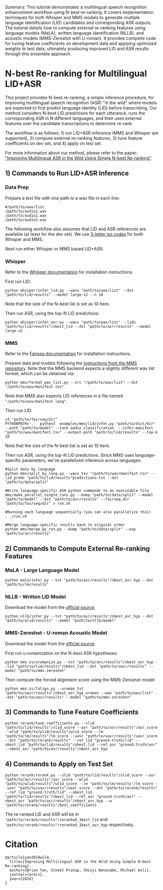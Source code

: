 Summary: This tutorial demonstrates a multilingual speech recognition enhancement workflow using N-best re-ranking. It covers implementation techniques for both Whisper and MMS models to generate multiple language identification (LID) candidates and corresponding ASR outputs. The tutorial details how to compute external re-ranking features using language models (MaLA), written language identification (NLLB), and acoustic models (MMS-Zeroshot with U-roman). It provides complete code for tuning feature coefficients on development data and applying optimized weights to test data, ultimately producing improved LID and ASR results through this ensemble approach.

# N-best Re-ranking for Multilingual LID+ASR
This project provides N-best re-ranking, a simple inference procedure, for improving multilingual speech recognition (ASR) "in the wild" where models are expected to first predict language identity (LID) before transcribing. Our method considers N-best LID predictions for each utterance, runs the corresponding ASR in N different languages, and then uses external features over the candidate transcriptions to determine re-rank. 

The workflow is as follows: 1) run LID+ASR inference (MMS and Whisper are supported), 2) compute external re-ranking features, 3) tune feature coefficients on dev set, and 4) apply on test set.

For more information about our method, please refer to the paper: ["Improving Multilingual ASR in the Wild Using Simple N-best Re-ranking"](https://arxiv.org/abs/2409.18428).

## 1) Commands to Run LID+ASR Inference

### Data Prep
Prepare a text file with one path to a wav file in each line:
```
#/path/to/wav/list
/path/to/audio1.wav
/path/to/audio2.wav
/path/to/audio3.wav
```

The following workflow also assumes that LID and ASR references are available (at least for the dev set). We use [3-letter iso codes](https://dl.fbaipublicfiles.com/mms/lid/mms1b_l4017_langs.html) for both Whisper and MMS.

Next run either Whisper or MMS based LID+ASR.

### Whisper
Refer to the [Whisper documentation](https://github.com/openai/whisper) for installation instructions.

First run LID:
```
python whisper/infer_lid.py --wavs "path/to/wav/list" --dst "path/to/lid/results" --model large-v2 --n 10
```
Note that the size of the N-best list is set as 10 here.

Then run ASR, using the top-N LID predictions:
```
python whisper/infer_asr.py --wavs "path/to/wav/list" --lids "path/to/lid/results"/nbest_lid --dst "path/to/asr/results" --model large-v2
```

### MMS
Refer to the [Fairseq documentation](https://github.com/facebookresearch/fairseq/tree/main) for installation instructions.

Prepare data and models following the [instructions from the MMS repository](https://github.com/facebookresearch/fairseq/tree/main/examples/mms). Note that the MMS backend expects a slightly different wav list format, which can be obtained via:
```
python mms/format_wav_list.py --src "/path/to/wav/list" --dst "/path/to/wav/manifest.tsv"
```
Note that MMS also expects LID references in a file named `"/path/to/wav/manifest.lang"`.

Then run LID:
```
cd "path/to/fairseq/dir"
PYTHONPATH='.'  python3  examples/mms/lid/infer.py "path/to/dict/dir" --path "path/to/model" --task audio_classification  --infer-manifest "path/to/wav/manifest.tsv" --output-path "path/to/lid/results" --top-k 10
```
Note that the size of the N-best list is set as 10 here.

Then run ASR, using the top-N LID predictions. Since MMS uses language-specific parameters, we've parallelized inference across languages:
```
#Split data by language
python mms/split_by_lang.py --wavs_tsv "/path/to/wav/manifest.tsv" --lid_preds "path/to/lid/results"predictions.txt --dst "path/to/data/split"

#Write language-specific ASR python commands to an executable file
mms/make_parallel_single_runs.py --dump "path/to/data/split" --model "path/to/model" --dst "path/to/asr/results" --fairseq_dir "path/to/fairseq/dir" > run.sh

#Running each language sequentially (you can also parallelize this)
. ./run.sh

#Merge language-specific results back to original order
python mms/merge_by_run.py --dump "path/to/data/split" --exp "path/to/asr/results"
```

## 2) Commands to Compute External Re-ranking Features

### MaLA - Large Language Model
```
python mala/infer.py --txt "path/to/asr/results"/nbest_asr_hyp --dst "path/to/lm/results"
```

### NLLB - Written LID Model
Download the model from the [official source](https://github.com/facebookresearch/fairseq/tree/nllb#lid-model).

```
python nllb/infer.py --txt "path/to/asr/results"/nbest_asr_hyp --dst "path/to/wlid/results" --model "path/to/nllb/model"
```

### MMS-Zeroshot - U-roman Acoustic Model
Download the model from the [official source](https://huggingface.co/spaces/mms-meta/mms-zeroshot/tree/main).

First run u-romanization on the N-best ASR hypotheses:
```
python mms-zs/uromanize.py --txt "path/to/asr/results"/nbest_asr_hyp --lid "path/to/lid/results"/nbest_lid --dst "path/to/uasr/results" --model "path/to/mms-zeroshot"
```

Then compute the forced alignment score using the MMS-Zeroshot model:
```
python mms-zs/falign.py --uroman_txt "path/to/uasr/results"/nbest_asr_hyp_uroman --wav "path/to/wav/list" --dst "path/to/uasr/results" --model "path/to/mms-zeroshot"
```

## 3) Commands to Tune Feature Coefficients
```
python rerank/tune_coefficients.py --slid "path/to/lid/results"/slid_score --asr "path/to/asr/results"/asr_score --wlid "path/to/wlid/results"/wlid_score --lm "path/to/lm/results"/lm_score --uasr "path/to/uasr/results"/uasr_score --dst "path/to/rerank/results" --ref_lid "ground-truth/lid" --nbest_lid "path/to/lid/results"/nbest_lid --ref_asr "ground-truth/asr" --nbest_asr "path/to/asr/results"/nbest_asr_hyp
```

## 4) Commands to Apply on Test Set
```
python rerank/rerank.py --slid "path/to/lid/results"/slid_score --asr "path/to/asr/results"/asr_score --wlid "path/to/wlid/results"/wlid_score --lm "path/to/lm/results"/lm_score --uasr "path/to/uasr/results"/uasr_score --dst "path/to/rerank/results" --ref_lid "ground-truth/lid" --nbest_lid "path/to/lid/results"/nbest_lid --ref_asr "ground-truth/asr" --nbest_asr "path/to/asr/results"/nbest_asr_hyp --w "path/to/rerank/results"/best_coefficients
```

The re-ranked LID and ASR will be in `"path/to/rerank/results"/reranked_1best_lid` and `"path/to/rerank/results"/reranked_1best_asr_hyp` respectively.

# Citation
```
@article{yan2024wild,
  title={Improving Multilingual ASR in the Wild Using Simple N-best Re-ranking},
  author={Brian Yan, Vineel Pratap, Shinji Watanabe, Michael Auli},
  journal={arXiv},
  year={2024}
}
```
